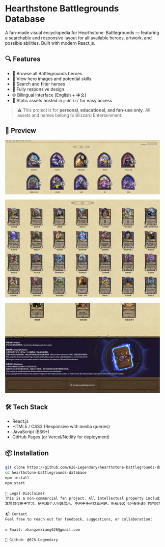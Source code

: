 # Hearthstone Battlegrounds Database

A fan-made visual encyclopedia for Hearthstone: Battlegrounds — featuring a searchable and responsive layout for all available heroes, artwork, and possible abilities. Built with modern React.js.

## 🔍 Features

- 🧙 Browse all Battlegrounds heroes
- 🎴 View hero images and potential skills
- 🔎 Search and filter heroes
- 📱 Fully responsive design
- 🌐 Bilingual interface (English + 中文)
- 📁 Static assets hosted in `public/` for easy access

> ⚠️ This project is for **personal, educational, and fan-use only**. All assets and names belong to Blizzard Entertainment.

## 📸 Preview

![Preview of Hearthstone Battlegrounds Database](https://raw.githubusercontent.com/626-Legendary/hearthstone-battlegrounds-database/main/public/ScreenShot%201.png)

![Preview of Hearthstone Battlegrounds Database](https://raw.githubusercontent.com/626-Legendary/hearthstone-battlegrounds-database/main/public/ScreenShot%202.png)

![Preview of Hearthstone Battlegrounds Database](https://raw.githubusercontent.com/626-Legendary/hearthstone-battlegrounds-database/main/public/ScreenShot%203.png)


## 🛠️ Tech Stack

- React.js
- HTML5 / CSS3 (Responsive with media queries)
- JavaScript (ES6+)
- GitHub Pages (or Vercel/Netlify for deployment)

## 📦 Installation

```bash
git clone https://github.com/626-Legendary/hearthstone-battlegrounds-database.git
cd hearthstone-battlegrounds-database
npm install
npm start

📄 Legal Disclaimer
This is a non-commercial fan project. All intellectual property including game content, images, names, and mechanics belong to Blizzard Entertainment, Inc.
本项目仅用于学习、研究和个人兴趣展示，不用于任何商业用途。所有涉及《炉石传说》的内容均归暴雪娱乐公司所有。

📬 Contact
Feel free to reach out for feedback, suggestions, or collaboration:

✉️ Email: zhangzexiang626@gmail.com

🐙 GitHub: @626-Legendary